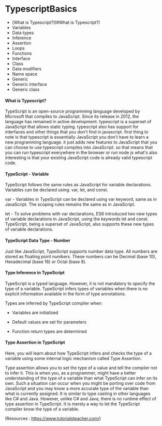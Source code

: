# TypescriptBasics

* [What is Typescript?](#What is Typescript?)
* Variables 
* Data types
* Inference 
* Assertion
* Loops
* Functions
* Interface
* Class
* Data modifiers
* Name space
* Generic
* Generic interface
* Generic class

#### What is Typescript?
TypeScript is an open-source programming language developed by Microsoft that compiles to JavaScript. Since its release in 2012, the language has remained in active development. typescript is a superset of JavaScript that allows static typing. typescript also has support for interfaces and other things that you don't find in javascript. first thing to note is that typescript is essentially JavaScript you don't have to learn a new programming language. it just adds new features to JavaScript that you can choose to use typescript compiles into JavaScript. so that means that you can run typescript everywhere in the browser or run node js what's also interesting is that your existing JavaScript code is already valid typescript code.

#### TypeScript - Variable
TypeScript follows the same rules as JavaScript for variable declarations. Variables can be declared using: var, let, and const.

var - 
Variables in TypeScript can be declared using var keyword, same as in JavaScript. The scoping rules remains the same as in JavaScript.

let - 
To solve problems with var declarations, ES6 introduced two new types of variable declarations in JavaScript, using the keywords let and const. TypeScript, being a superset of JavaScript, also supports these new types of variable declarations.

#### TypeScript Data Type - Number
Just like JavaScript, TypeScript supports number data type. All numbers are stored as floating point numbers. These numbers can be Decimal (base 10), Hexadecimal (base 16) or Octal (base 8).

#### Type Inference in TypeScript
TypeScript is a typed language. However, it is not mandatory to specify the type of a variable. TypeScript infers types of variables when there is no explicit information available in the form of type annotations.

Types are inferred by TypeScript compiler when:

* Variables are initialized

* Default values are set for parameters

* Function return types are determined

#### Type Assertion in TypeScript
Here, you will learn about how TypeScript infers and checks the type of a variable using some internal logic mechanism called Type Assertion.

Type assertion allows you to set the type of a value and tell the compiler not to infer it. This is when you, as a programmer, might have a better understanding of the type of a variable than what TypeScript can infer on its own. Such a situation can occur when you might be porting over code from JavaScript and you may know a more accurate type of the variable than what is currently assigned. It is similar to type casting in other languages like C# and Java. However, unlike C# and Java, there is no runtime effect of type assertion in TypeScript. It is merely a way to let the TypeScript compiler know the type of a variable.

(Resources : https://www.tutorialsteacher.com/)

